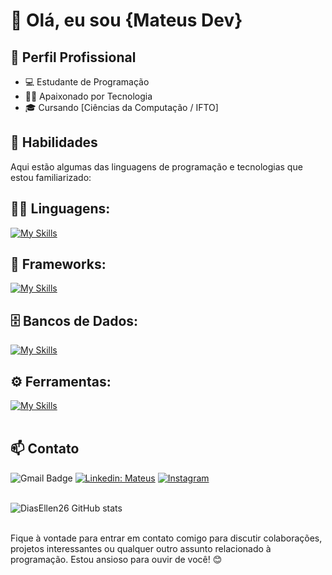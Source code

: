 
# 👋 Olá, eu sou {Mateus Dev}

## 💼 Perfil Profissional

- 💻 Estudante de Programação
- 🧑‍💻 Apaixonado por Tecnologia
- 🎓 Cursando [Ciências da Computação / IFTO]

## 🚀 Habilidades

Aqui estão algumas das linguagens de programação e tecnologias que estou familiarizado:

## 👨‍💻 Linguagens: 
[![My Skills](https://skillicons.dev/icons?i=python,javascript)](https://skillicons.dev)

## 🧰 Frameworks: 
[![My Skills](https://skillicons.dev/icons?i=react,django,bootstrap)](https://skillicons.dev)

## 🗄️ Bancos de Dados: 
[![My Skills](https://skillicons.dev/icons?i=sqlite,mysql)](https://skillicons.dev)
## ⚙️ Ferramentas:
[![My Skills](https://skillicons.dev/icons?i=git,vscode,figma)](https://skillicons.dev)<br><br>

## 📫 Contato

![Gmail Badge](https://img.shields.io/badge/-{mateusdev23@gmail.com}-006bed?style=flat-square&logo=Gmail&logoColor=white&link=mailto:{mateusdev23@gmail.com})
[![Linkedin: Mateus](https://img.shields.io/badge/-mateusdev-blue?style=flat-square&logo=Linkedin&logoColor=white&link=https://www.linkedin.com/in/mateus-rodrigues/)](https://www.linkedin.com/in/mateus-rodrigues-a47002264/)
[![Instagram](https://img.shields.io/badge/-mateusdev-blue?style=flat-square&logo=Instagram&logoColor=white&link=https://www.instagram.com/mateus.mt11/)]({https://www.instagram.com/mateus.mt11/}) <br><br>

![DiasEllen26 GitHub stats](https://github-readme-stats.vercel.app/api?username=Mateusinhodev&show_icons=true&theme=dark) <br><br>

Fique à vontade para entrar em contato comigo para discutir colaborações, projetos interessantes ou qualquer outro assunto relacionado à programação. Estou ansioso para ouvir de você! 😊
